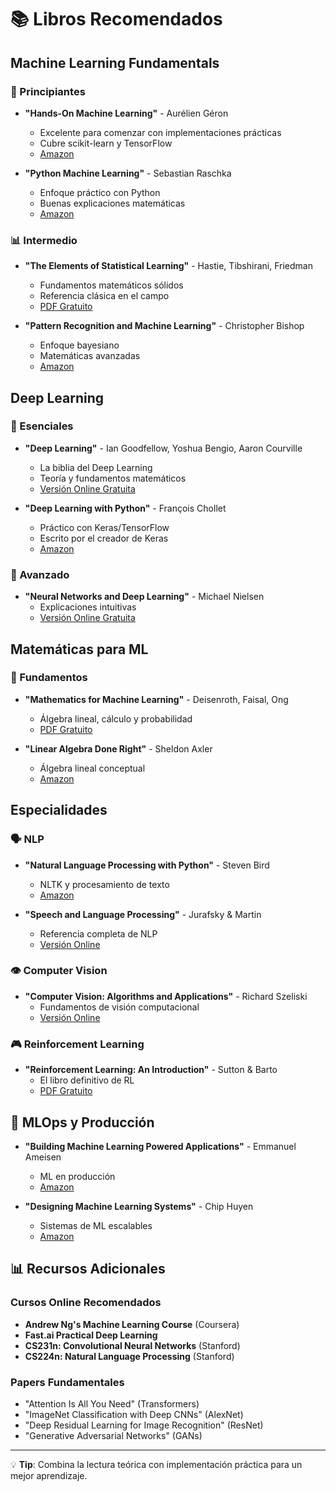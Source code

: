 # 📚 Libros Recomendados

## Machine Learning Fundamentals

### 📖 Principiantes
- **"Hands-On Machine Learning"** - Aurélien Géron
  - Excelente para comenzar con implementaciones prácticas
  - Cubre scikit-learn y TensorFlow
  - [Amazon](https://www.amazon.com/dp/1492032646)

- **"Python Machine Learning"** - Sebastian Raschka
  - Enfoque práctico con Python
  - Buenas explicaciones matemáticas
  - [Amazon](https://www.amazon.com/dp/1789955750)

### 📊 Intermedio
- **"The Elements of Statistical Learning"** - Hastie, Tibshirani, Friedman
  - Fundamentos matemáticos sólidos
  - Referencia clásica en el campo
  - [PDF Gratuito](https://web.stanford.edu/~hastie/ElemStatLearn/)

- **"Pattern Recognition and Machine Learning"** - Christopher Bishop
  - Enfoque bayesiano
  - Matemáticas avanzadas
  - [Amazon](https://www.amazon.com/dp/0387310738)

## Deep Learning

### 🧠 Esenciales
- **"Deep Learning"** - Ian Goodfellow, Yoshua Bengio, Aaron Courville
  - La biblia del Deep Learning
  - Teoría y fundamentos matemáticos
  - [Versión Online Gratuita](https://www.deeplearningbook.org/)

- **"Deep Learning with Python"** - François Chollet
  - Práctico con Keras/TensorFlow
  - Escrito por el creador de Keras
  - [Amazon](https://www.amazon.com/dp/1617296864)

### 🔬 Avanzado
- **"Neural Networks and Deep Learning"** - Michael Nielsen
  - Explicaciones intuitivas
  - [Versión Online Gratuita](http://neuralnetworksanddeeplearning.com/)

## Matemáticas para ML

### 🔢 Fundamentos
- **"Mathematics for Machine Learning"** - Deisenroth, Faisal, Ong
  - Álgebra lineal, cálculo y probabilidad
  - [PDF Gratuito](https://mml-book.github.io/)

- **"Linear Algebra Done Right"** - Sheldon Axler
  - Álgebra lineal conceptual
  - [Amazon](https://www.amazon.com/dp/3319110799)

## Especialidades

### 🗣️ NLP
- **"Natural Language Processing with Python"** - Steven Bird
  - NLTK y procesamiento de texto
  - [Amazon](https://www.amazon.com/dp/0596516495)

- **"Speech and Language Processing"** - Jurafsky & Martin
  - Referencia completa de NLP
  - [Versión Online](https://web.stanford.edu/~jurafsky/slp3/)

### 👁️ Computer Vision
- **"Computer Vision: Algorithms and Applications"** - Richard Szeliski
  - Fundamentos de visión computacional
  - [Versión Online](http://szeliski.org/Book/)

### 🎮 Reinforcement Learning
- **"Reinforcement Learning: An Introduction"** - Sutton & Barto
  - El libro definitivo de RL
  - [PDF Gratuito](http://incompleteideas.net/book/the-book-2nd.html)

## 💼 MLOps y Producción

- **"Building Machine Learning Powered Applications"** - Emmanuel Ameisen
  - ML en producción
  - [Amazon](https://www.amazon.com/dp/149204511X)

- **"Designing Machine Learning Systems"** - Chip Huyen
  - Sistemas de ML escalables
  - [Amazon](https://www.amazon.com/dp/1098107969)

## 📊 Recursos Adicionales

### Cursos Online Recomendados
- **Andrew Ng's Machine Learning Course** (Coursera)
- **Fast.ai Practical Deep Learning** 
- **CS231n: Convolutional Neural Networks** (Stanford)
- **CS224n: Natural Language Processing** (Stanford)

### Papers Fundamentales
- "Attention Is All You Need" (Transformers)
- "ImageNet Classification with Deep CNNs" (AlexNet)
- "Deep Residual Learning for Image Recognition" (ResNet)
- "Generative Adversarial Networks" (GANs)

---

💡 **Tip**: Combina la lectura teórica con implementación práctica para un mejor aprendizaje. 